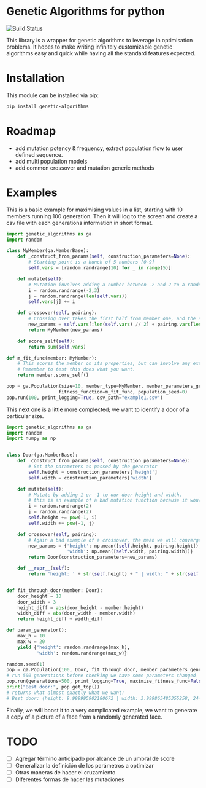# Genetic Algorithms for python
[![Build Status](https://travis-ci.org/GitToby/genetic_algorithms.svg?branch=master)](https://travis-ci.org/GitToby/genetic_algorithms)

This library is a wrapper for genetic algorithms to leverage in optimisation problems.
It hopes to make writing infinitely customizable genetic algorithms easy and quick while having all the standard features expected.

# Installation
This module can be installed via pip:
```bash
pip install genetic-algorithms
```

# Roadmap
* add mutation potency & frequency, extract population flow to user defined sequence.
* add multi population models
* add common crossover and mutation generic methods

# Examples
This is a basic example for maximising values in a list, starting with 10 members running 100 generation.
Then it will log to the screen and create a csv file with each generations information in short format.

```python
import genetic_algorithms as ga
import random

class MyMember(ga.MemberBase):
    def _construct_from_params(self, construction_parameters=None):
        # Starting point is a bunch of 5 numbers [0-9]
        self.vars = [random.randrange(10) for _ in range(5)]

    def mutate(self):
        # Mutation involves adding a number between -2 and 2 to a random variable
        i = random.randrange(-2,3)
        j = random.randrange(len(self.vars))
        self.vars[j] += i

    def crossover(self, pairing):
        # Crossing over takes the first half from member one, and the second half from member 2
        new_params = self.vars[:len(self.vars) // 2] + pairing.vars[len(pairing.vars) // 2:]
        return MyMember(new_params)

    def score_self(self):
        return sum(self.vars)

def m_fit_func(member: MyMember):
    # This scores the member on its properties, but can involve any external functions as needed.
    # Remember to test this does what you want.
    return member.score_self()

pop = ga.Population(size=10, member_type=MyMember, member_parameters_generator=None,
                   fitness_function=m_fit_func, population_seed=0)
pop.run(100, print_logging=True, csv_path="example1.csv")
```

This next one is a little more complected; we want to identify a door of a particular size.
```python
import genetic_algorithms as ga
import random
import numpy as np


class Door(ga.MemberBase):
    def _construct_from_params(self, construction_parameters=None):
        # Set the parameters as passed by the generator
        self.height = construction_parameters['height']
        self.width = construction_parameters['width']

    def mutate(self):
        # Mutate by adding 1 or -1 to our door height and width.
        # this is an example of a bad mutation function because it wouldn't hit an integer after the mutation
        i = random.randrange(2)
        j = random.randrange(2)
        self.height += pow(-1, i)
        self.width += pow(-1, j)

    def crossover(self, pairing):
        # Again a bad example of a crossover, the mean we will converge quickly but very hard to get a precice score.
        new_params = {'height': np.mean([self.height, pairing.height]),
                      'width': np.mean([self.width, pairing.width])}
        return Door(construction_parameters=new_params)

    def __repr__(self):
        return 'height: ' + str(self.height) + " | width: " + str(self.width)


def fit_through_door(member: Door):
    door_height = 10
    door_width = 3
    height_diff = abs(door_height - member.height)
    width_diff = abs(door_width - member.width)
    return height_diff + width_diff

def param_generator():
    max_h = 10
    max_w = 20
    yield {'height': random.randrange(max_h),
           'width': random.randrange(max_w)}

random.seed(1)
pop = ga.Population(100, Door, fit_through_door, member_parameters_generator=param_generator)
# run 500 generations before checking we have some parameters changed
pop.run(generations=500, print_logging=True, maximise_fitness_func=False)
print("Best door:", pop.get_top())
# returns what almost exactly what we want:
# Best door: (height: 9.999995902180672 | width: 3.999865485355258, 244033.23286180547)
```

Finally, we will boost it to a very complicated example, we want to generate a copy of a picture of a face from a randomly generated face.


# TODO
 - [ ] Agregar término anticipado por alcance de un umbral de score
 - [ ] Generalizar la definición de los parámetros a optimizar
 - [ ] Otras maneras de hacer el cruzamiento
 - [ ] Diferentes formas de hacer las mutaciones

